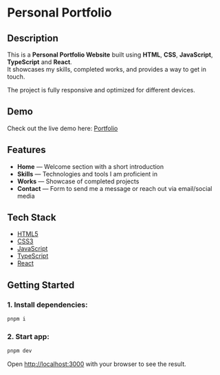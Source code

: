 # Personal Portfolio

## Description

This is a **Personal Portfolio Website** built using **HTML**, **CSS**, **JavaScript**, **TypeScript** and **React**.  
It showcases my skills, completed works, and provides a way to get in touch.

The project is fully responsive and optimized for different devices.

## Demo

Check out the live demo here: [Portfolio](https://sergei-sls.github.io/portfolio/)

## Features

- **Home** — Welcome section with a short introduction
- **Skills** — Technologies and tools I am proficient in
- **Works** — Showcase of completed projects
- **Contact** — Form to send me a message or reach out via email/social media

## Tech Stack

- [HTML5](https://developer.mozilla.org/en-US/docs/Web/HTML)
- [CSS3](https://developer.mozilla.org/en-US/docs/Web/CSS)
- [JavaScript](https://developer.mozilla.org/en-US/docs/Web/JavaScript)
- [TypeScript](https://www.typescriptlang.org/)
- [React](https://reactjs.org/)


## Getting Started

### 1. Install dependencies:

```bash
pnpm i
```

### 2. Start app:

```bash
pnpm dev
```

Open [http://localhost:3000](http://localhost:3000) with your browser to see the result.
